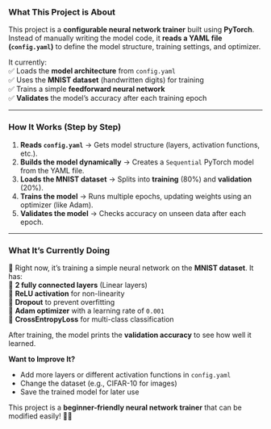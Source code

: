 ### **What This Project is About**  
This project is a **configurable neural network trainer** built using **PyTorch**. Instead of manually writing the model code, it **reads a YAML file (`config.yaml`)** to define the model structure, training settings, and optimizer.  

It currently:  
✅ Loads the **model architecture** from `config.yaml`  
✅ Uses the **MNIST dataset** (handwritten digits) for training  
✅ Trains a simple **feedforward neural network**  
✅ **Validates** the model’s accuracy after each training epoch  

---

### **How It Works (Step by Step)**
1. **Reads `config.yaml`** → Gets model structure (layers, activation functions, etc.).  
2. **Builds the model dynamically** → Creates a `Sequential` PyTorch model from the YAML file.  
3. **Loads the MNIST dataset** → Splits into **training** (80%) and **validation** (20%).  
4. **Trains the model** → Runs multiple epochs, updating weights using an optimizer (like Adam).  
5. **Validates the model** → Checks accuracy on unseen data after each epoch.  

---

### **What It’s Currently Doing**  
📌 Right now, it’s training a simple neural network on the **MNIST dataset**. It has:  
🔹 **2 fully connected layers** (Linear layers)  
🔹 **ReLU activation** for non-linearity  
🔹 **Dropout** to prevent overfitting  
🔹 **Adam optimizer** with a learning rate of `0.001`  
🔹 **CrossEntropyLoss** for multi-class classification  

After training, the model prints the **validation accuracy** to see how well it learned.  

**Want to Improve It?**  
- Add more layers or different activation functions in `config.yaml`  
- Change the dataset (e.g., CIFAR-10 for images)  
- Save the trained model for later use  

This project is a **beginner-friendly neural network trainer** that can be modified easily! 🚀🔥